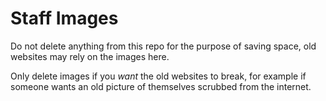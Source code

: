 
# Staff Images

Do not delete anything from this repo for the purpose of saving space, old websites may rely on the images here.

Only delete images if you *want* the old websites to break, for example if someone wants an old picture of themselves scrubbed from the internet.
